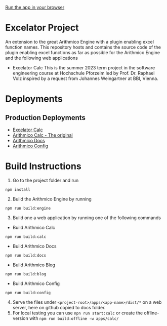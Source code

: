 [Run the app in your browser](https://excelator.raphaelvolz.de)

# Excelator Project
An extension to the great Arithmico Engine with a plugin enabling excel function names.
This repository hosts and contains the source code of the plugin enabling excel functions as far as possible for the Arithmico Engine and the following web applications
- Excelator Calc
This is the  summer 2023 term project in the software engineering course at Hochschule Pforzeim led by Prof. Dr. Raphael Volz inspired by a request from Johannes Weingartner at BBI, Vienna.

# Deployments

## Production Deployments
- [Excelator Calc](https://excelator.raphaelvolz.de)
- [Arithmico Calc - The original ](https://arithmico.com)
- [Arithmico Docs](https://docs.arithmico.com)
- [Arithmico Config](https://config.arithmico.com)

# Build Instructions
1. Go to the project folder and run
```
npm install
```

2. Build the Arithmico Engine by running
```
npm run build:engine
```

3. Build one a web application by running one of the following commands
  - Build Arithmico Calc 
  ```
  npm run build:calc
  ```
  - Build Arithmico Docs 
  ```
  npm run build:docs
  ```
  - Build Arithmico Blog 
  ```
  npm run build:blog
  ```
  - Build Arithmico Config
  ```
  npm run build:config
  ```

4. Serve the files under `<project-root>/apps/<app-name>/dist/*` on a web server, here on github copied to docs folder.
5. For local testing you can use `npn run start:calc` or create the offline-version with `npm run build:offline -w apps/calc/`
